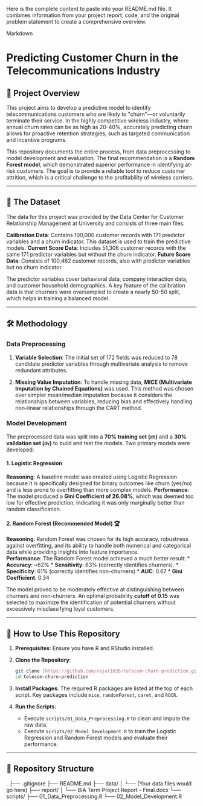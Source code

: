 Here is the complete content to paste into your README.md file. It combines information from your project report, code, and the original problem statement to create a comprehensive overview.

Markdown

# Predicting Customer Churn in the Telecommunications Industry

## 📝 Project Overview

This project aims to develop a predictive model to identify telecommunications customers who are likely to "churn"—or voluntarily terminate their service. In the highly competitive wireless industry, where annual churn rates can be as high as 20-40%, accurately predicting churn allows for proactive retention strategies, such as targeted communication and incentive programs.

This repository documents the entire process, from data preprocessing to model development and evaluation. The final recommendation is a **Random Forest model**, which demonstrated superior performance in identifying at-risk customers. The goal is to provide a reliable tool to reduce customer attrition, which is a critical challenge to the profitability of wireless carriers.

---

## 📂 The Dataset

The data for this project was provided by the Data Center for Customer Relationship Management at University and consists of three main files:

**Calibration Data**: Contains 100,000 customer records with 171 predictor variables and a churn indicator. This dataset is used to train the predictive models.
**Current Score Data**: Includes 51,306 customer records with the same 171 predictor variables but without the churn indicator.
**Future Score Data**: Consists of 100,462 customer records, also with predictor variables but no churn indicator.

The predictor variables cover behavioral data, company interaction data, and customer household demographics. A key feature of the calibration data is that churners were oversampled to create a nearly 50-50 split, which helps in training a balanced model.

---

## 🛠️ Methodology

### Data Preprocessing

1.  **Variable Selection**: The initial set of 172 fields was reduced to 78 candidate predictor variables through multivariate analysis to remove redundant attributes.

2.  **Missing Value Imputation**: To handle missing data, **MICE (Multivariate Imputation by Chained Equations)** was used. This method was chosen over simpler mean/median imputation because it considers the relationships between variables, reducing bias and effectively handling non-linear relationships through the CART method.

### Model Development

The preprocessed data was split into a **70% training set (`dt`)** and a **30% validation set (`dv`)** to build and test the models. Two primary models were developed:

#### 1. Logistic Regression

**Reasoning**: A baseline model was created using Logistic Regression because it is specifically designed for binary outcomes like churn (yes/no) and is less prone to overfitting than more complex models.
**Performance**: The model produced a **Gini Coefficient of 26.08%**, which was deemed too low for effective prediction, indicating it was only marginally better than random classification.

#### 2. Random Forest (Recommended Model) 🏆

**Reasoning**: Random Forest was chosen for its high accuracy, robustness against overfitting, and its ability to handle both numerical and categorical data while providing insights into feature importance.\
**Performance**: The Random Forest model achieved a much better result:
    * **Accuracy**: ~62%
    * **Sensitivity**: 63% (correctly identifies churners).
    * **Specificity**: 61% (correctly identifies non-churners)
    * **AUC**: 0.67
    * **Gini Coefficient**: 0.34

The model proved to be moderately effective at distinguishing between churners and non-churners. An optimal probability **cutoff of 0.15** was selected to maximize the identification of potential churners without excessively misclassifying loyal customers.

---

## 🚀 How to Use This Repository

1.  **Prerequisites**: Ensure you have R and RStudio installed.

2.  **Clone the Repository**:
    ```bash
    git clone [https://github.com/rajat1026/telecom-churn-prediction.git]
    cd telecom-churn-prediction
    ```

3.  **Install Packages**: The required R packages are listed at the top of each script. Key packages include `mice`, `randomForest`, `caret`, and `ROCR`.

4.  **Run the Scripts**:
    * Execute `scripts/01_Data_Preprocessing.R` to clean and impute the raw data.
    * Execute `scripts/02_Model_Development.R` to train the Logistic Regression and Random Forest models and evaluate their performance.

---

## 📁 Repository Structure

.
├── .gitignore
├── README.md
├── data/
│   └── (Your data files would go here)
├── report/
│   └── BIA Term Project Report - Final.docx
└── scripts/
├── 01_Data_Preprocessing.R
└── 02_Model_Development.R

